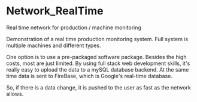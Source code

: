 # Network_RealTime
Real time network for production / machine monitoring

Demonstration of a real time production monitoring system.
Full system is multiple machines and different types.

One option is to use a pre-packaged software package. Besides
the high costs, most are just limited.  By using full stack
web development skills, it's really easy to upload the data
to a mySQL database backend. At the same time data is sent
to FireBase, which is Google's real-time database.

So, if there is a data change, it is pushed to the user
as fast as the network allows.
